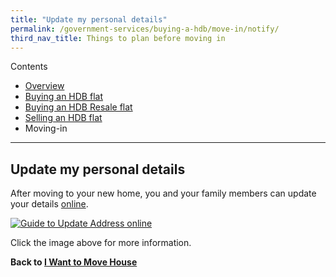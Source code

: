 ```yaml
---
title: "Update my personal details"
permalink: /government-services/buying-a-hdb/move-in/notify/
third_nav_title: Things to plan before moving in
---
```

Contents

- [Overview](/overview/v2/)
- [Buying an HDB flat](/government-services/buying-a-hdb/overview/)
- [Buying an HDB Resale flat](/government-services/buying-a-hdb-resale/overview/)
- [Selling an HDB flat](/government-services/selling-a-hdb/overview/)
- Moving-in

---------------------------------------

## Update my personal details

After moving to your new home, you and your family members can update your details <a href="https://eservices.ica.gov.sg/esvclandingpage/ecoa" target="_blank">online</a>.

<p>
  <a href="https://www.ica.gov.sg/documents/ic/update_residential_address" title="Redirect to ICA website">
    <img src="https://www.ica.gov.sg/images/default-source/ica-images/contents/change-of-address-procedure.png?sfvrsn=2aca00c_4" alt="Guide to Update Address online" />
  </a>
</p>

Click the image above for more information.


**Back to [I Want to Move House](/government-services/move-house/overview)**

